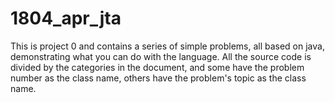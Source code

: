 # 1804_apr_jta

This is project 0 and contains a series of simple problems, all based on java, demonstrating what you can do with the language. All the source code is divided by the categories in the document, and some have the problem number as the class name, others have the problem's topic as the class name.